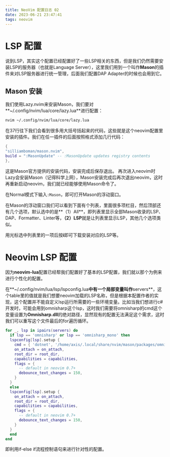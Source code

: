 ```yaml
---
title: NeoVim 配置日志 02
date: 2023-06-21 23:47:41
tags: neovim
---
```


# LSP 配置

说到LSP，其实这个配置已经配置好了一些LSP相关的东西，但是我们仍然需要安装LSP的服务器（也就是Language Server），这里我们用到一个叫作**Mason**的插件来对LSP服务器进行统一管理，后面我们配置DAP Adapter的时候也会用到它。

## Mason 安装

我们使用Lazy.nvim来安装Mason，我们要对**~/.config/nvim/lua/core/lazy.lua**进行配置：
```bash
nvim ~/.config/nvim/lua/core/lazy.lua
```
在37行往下我们会看到很多用大括号括起来的代码，这些就是这个neovim配置里安装的插件。我们在任一插件的后面按照格式添加几行代码：
```lua
{
"silliamboman/mason.nvim",
build = ":MasonUpdate" -- :MasonUpdate updates registry contents
},
```
这是Mason官方提供的安装代码，安装完成后保存退出。
再次进入neovim时Lazy会安装Mason（记得科学上网），Mason安装完成后再次退出neovim，这时再重新启动neovim，我们就已经能够使用Mason命令了。

在Normal模式下输入`:Mason`，即可打开Mason的浮动窗口。

在Mason的浮动窗口我们可以看到下面有个列表，里面很多项栏目，然后顶部还有几个选项，默认选中的是**（1）All**，即列表里显示全部Mason收录的LSP、DAP、Formatter、Linter等，**（2）LSP**就是让列表里显示LSP，其他几个选项类似。

用光标选中列表里的一项后按**i**即可下载安装对应的LSP等。

# Neovim LSP 配置

因为**neovim-lua**配置已经帮我们配置好了基本的LSP配置，我们就以那个为例来进行个性化的配置。

在**~/.config/nvim/lua/lsp/lspconfig.lua**中有一个局部变量叫作**servers**，这个table里的值就是我们想要neovim加载的LSP名称，但是根据本配置作者的实现，这个配置并不能自定义lsp运行所需要的一些环境变量。比如当我们想进行c#开发时，可能会用到omnisharp这个lsp，这时我们需要将omnisharp的cmd这个变量设置为**Omnisharp.dll**的绝对路径，显然现有的配置无法满足这个需求，这时我们可以重写这个文件最后的for遍历循环。
```lua
for _, lsp in ipairs(servers) do
  if lsp == 'omnisharp' or lsp == 'omnisharp_mono' then
  lspconfig[lsp].setup {
    cmd = { 'dotnet', '/home/axis/.local/share/nvim/mason/packages/omnisharp/libexec/OmniSharp.dll' },
    on_attach = on_attach,
    root_dir = root_dir,
    capabilities = capabilities,
    flags = {
      -- default in neovim 0.7+
      debounce_text_changes = 150,
    }
  }
  else
  lspconfig[lsp].setup {
    on_attach = on_attach,
    root_dir = root_dir,
    capabilities = capabilities,
    flags = {
      -- default in neovim 0.7+
      debounce_text_changes = 150,
    }
  }
  end
end
```
即利用if-else if流程控制语句来进行针对性的配置。

